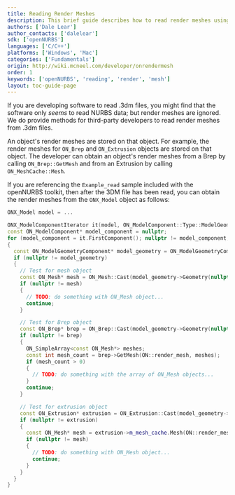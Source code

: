 ```yaml
---
title: Reading Render Meshes
description: This brief guide describes how to read render meshes using the openNURBS toolkit.
authors: ['Dale Lear']
author_contacts: ['dalelear']
sdk: ['openNURBS']
languages: ['C/C++']
platforms: ['Windows', 'Mac']
categories: ['Fundamentals']
origin: http://wiki.mcneel.com/developer/onrendermesh
order: 1
keywords: ['openNURBS', 'reading', 'render', 'mesh']
layout: toc-guide-page
---
```


 
If you are developing software to read .3dm files, you might find that the software only *seems* to read NURBS data; but render meshes are ignored.  We do provide methods for third-party developers to read render meshes from .3dm files.

An object's render meshes are stored on that object. For example, the render meshes for `ON_Brep` and `ON_Extrusion` objects are stored on that object. The developer can obtain an object's render meshes from a Brep by calling `ON_Brep::GetMesh` and from an Extrusion by calling `ON_MeshCache::Mesh`.

If you are referencing the `Example_read` sample included with the openNURBS toolkit, then after the 3DM file has been read, you can obtain the render meshes from the `ONX_Model` object as follows:

```cpp
ONX_Model model = ...

ONX_ModelComponentIterator it(model, ON_ModelComponent::Type::ModelGeometry);
const ON_ModelComponent* model_component = nullptr;
for (model_component = it.FirstComponent(); nullptr != model_component; model_component = it.NextComponent())
{
  const ON_ModelGeometryComponent* model_geometry = ON_ModelGeometryComponent::Cast(model_component);
  if (nullptr != model_geometry)
  {
    // Test for mesh object
    const ON_Mesh* mesh = ON_Mesh::Cast(model_geometry->Geometry(nullptr));
    if (nullptr != mesh)
    {
      // TODO: do something with ON_Mesh object...
      continue;
    }

    // Test for Brep object
    const ON_Brep* brep = ON_Brep::Cast(model_geometry->Geometry(nullptr));
    if (nullptr != brep)
    {
      ON_SimpleArray<const ON_Mesh*> meshes;
      const int mesh_count = brep->GetMesh(ON::render_mesh, meshes);
      if (mesh_count > 0)
      {
        // TODO: do something with the array of ON_Mesh objects...
      }
      continue;
    }

    // Test for extrusion object
    const ON_Extrusion* extrusion = ON_Extrusion::Cast(model_geometry->Geometry(nullptr));
    if (nullptr != extrusion)
    {
      const ON_Mesh* mesh = extrusion->m_mesh_cache.Mesh(ON::render_mesh);
      if (nullptr != mesh)
      {
        // TODO: do something with ON_Mesh object...
        continue;
      }
    }
  }
}
```
